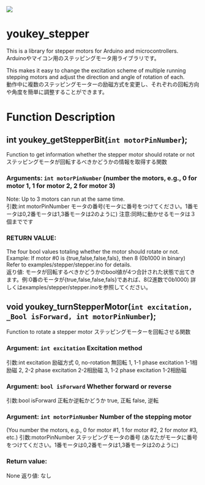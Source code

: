 ![](https://img.shields.io/github/license/yuki-miyakoshi/youkey_stepper)

# youkey_stepper

This is a library for stepper motors for Arduino and microcontrollers.  
Arduinoやマイコン用のステッピングモータ用ライブラリです。

This makes it easy to change the excitation scheme of multiple running stepping motors and adjust the direction and angle of rotation of each.  
動作中に複数のステッピングモーターの励磁方式を変更し、それぞれの回転方向や角度を簡単に調整することができます。

# Function Description

## int youkey_getStepperBit(`int motorPinNumber`);
Function to get information whether the stepper motor should rotate or not  
ステッピングモータが回転するべきかどうかの情報を取得する関数

### Arguments: `int motorPinNumber` (number the motors, e.g., 0 for motor 1, 1 for motor 2, 2 for motor 3)
Note: Up to 3 motors can run at the same time.  
引数:int motorPinNumber モータの番号(モータに番号をつけてください。1番モータは0,2番モータは1,3番モータは2のように)
注意:同時に動かせるモータは３個までです

### RETURN VALUE:
The four bool values totaling whether the motor should rotate or not. Example: If motor #0 is {true,false,false,fals}, then 8 (0b1000 in binary) Refer to examples/stepper/stepper.ino for details.  
返り値:
モータが回転するべきかどうかのbool値が4つ合計された状態で出てきます。例:0番のモータが{true,false,false,fals}であれば、8(2進数で0b1000) 詳しくはexamples/stepper/stepper.inoを参照してください。

## void youkey_turnStepperMotor(`int excitation, _Bool isForward, int motorPinNumber`);
Function to rotate a stepper motor 
ステッピングモーターを回転させる関数

### Argument: `int excitation` Excitation method 
引数:int excitation 励磁方式 
 0, no-rotation 無回転
 1, 1-1 phase excitation 1-1相励磁
 2, 2-2 phase excitation 2-2相励磁
 3, 1-2 phase excitation 1-2相励磁

### Argument: `bool isForward` Whether forward or reverse
引数:bool isForward 正転か逆転かどうか 
 true, 正転
 false, 逆転 

### Argument: `int motorPinNumber` Number of the stepping motor
(You number the motors, e.g., 0 for motor #1, 1 for motor #2, 2 for motor #3, etc.)
引数:motorPinNumber ステッピングモータの番号
(あなたがモータに番号をつけてください。1番モータは0,2番モータは1,3番モータは2のように)

### Return value:
None
返り値:
なし